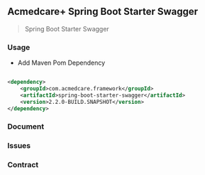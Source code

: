 ## Acmedcare+ Spring Boot Starter Swagger

> Spring Boot Starter Swagger

### Usage

- Add Maven Pom Dependency
```xml

<dependency>
    <groupId>com.acmedcare.framework</groupId>
    <artifactId>spring-boot-starter-swagger</artifactId>
    <version>2.2.0-BUILD.SNAPSHOT</version>
</dependency>

```

### Document

### Issues

### Contract

